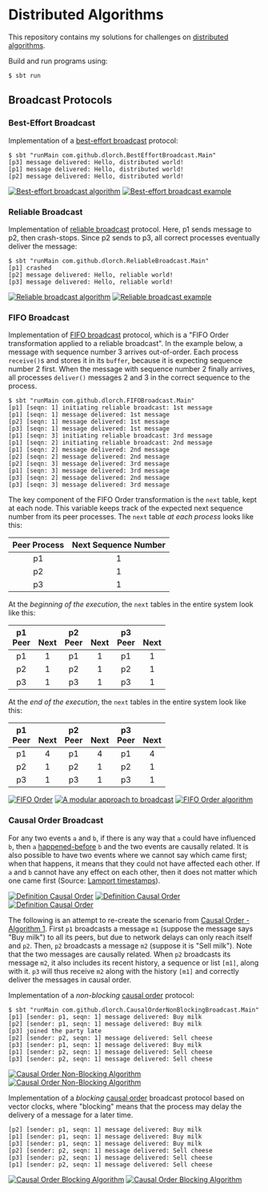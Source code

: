 Distributed Algorithms
======================

This repository contains my solutions for challenges on [distributed algorithms].

Build and run programs using:

```
$ sbt run
```

Broadcast Protocols
-------------------

### Best-Effort Broadcast

Implementation of a [best-effort broadcast] protocol:

```
$ sbt "runMain com.github.dlorch.BestEffortBroadcast.Main"
[p3] message delivered: Hello, distributed world!
[p1] message delivered: Hello, distributed world!
[p2] message delivered: Hello, distributed world!
```

[![Best-effort broadcast algorithm](https://raw.githubusercontent.com/dlorch/reverse-linked-list/master/distributed-algorithms/images/04-rb-10.png)](http://disi.unitn.it/~montreso/ds/handouts/04-rb.pdf#page=11)
[![Best-effort broadcast example](https://raw.githubusercontent.com/dlorch/reverse-linked-list/master/distributed-algorithms/images/04-rb-12.png)](http://disi.unitn.it/~montreso/ds/handouts/04-rb.pdf#page=13)

### Reliable Broadcast

Implementation of [reliable broadcast] protocol. Here, p1 sends message to p2, then
crash-stops. Since p2 sends to p3, all correct processes eventually deliver the message:

```
$ sbt "runMain com.github.dlorch.ReliableBroadcast.Main"
[p1] crashed
[p2] message delivered: Hello, reliable world!
[p3] message delivered: Hello, reliable world!
```

[![Reliable broadcast algorithm](https://raw.githubusercontent.com/dlorch/reverse-linked-list/master/distributed-algorithms/images/04-rb-22.png)](http://disi.unitn.it/~montreso/ds/handouts/04-rb.pdf#page=23)
[![Reliable broadcast example](https://raw.githubusercontent.com/dlorch/reverse-linked-list/master/distributed-algorithms/images/04-rb-23.png)](http://disi.unitn.it/~montreso/ds/handouts/04-rb.pdf#page=24)

### FIFO Broadcast

Implementation of [FIFO broadcast] protocol, which is a "FIFO Order transformation applied to a
reliable broadcast". In the example below, a message with sequence number 3 arrives out-of-order.
Each process `receive()`s and stores it in its `buffer`, because it is expecting sequence number
2 first. When the message with sequence number 2 finally arrives, all processes `deliver()`
messages 2 and 3 in the correct sequence to the process.

```
$ sbt "runMain com.github.dlorch.FIFOBroadcast.Main"
[p1] [seqn: 1] initiating reliable broadcast: 1st message
[p1] [seqn: 1] message delivered: 1st message
[p2] [seqn: 1] message delivered: 1st message
[p3] [seqn: 1] message delivered: 1st message
[p1] [seqn: 3] initiating reliable broadcast: 3rd message
[p1] [seqn: 2] initiating reliable broadcast: 2nd message
[p1] [seqn: 2] message delivered: 2nd message
[p2] [seqn: 2] message delivered: 2nd message
[p2] [seqn: 3] message delivered: 3rd message
[p1] [seqn: 3] message delivered: 3rd message
[p3] [seqn: 2] message delivered: 2nd message
[p3] [seqn: 3] message delivered: 3rd message
```

The key component of the FIFO Order transformation is the `next` table, kept at each node. This
variable keeps track of the expected next sequence number from its peer processes. The `next`
table *at each process* looks like this:

| Peer Process | Next Sequence Number
| :----------: | :------------------:
| p1           | 1
| p2           | 1
| p3           | 1

At the *beginning of the execution*, the `next` tables in the entire system look like this:

| p1<br>Peer | <br>Next | p2<br>Peer | <br>Next | p3<br>Peer | <br>Next
| :--------: | :------: | :--------: | :------: | :--------: | :--------:
| p1 | 1 | p1 | 1 | p1 | 1
| p2 | 1 | p2 | 1 | p2 | 1
| p3 | 1 | p3 | 1 | p3 | 1

At the *end of the execution*, the `next` tables in the entire system look like this:

| p1<br>Peer | <br>Next | p2<br>Peer | <br>Next | p3<br>Peer | <br>Next
| :--------: | :------: | :--------: | :------: | :--------: | :--------:
| p1 | 4 | p1 | 4 | p1 | 4
| p2 | 1 | p2 | 1 | p2 | 1
| p3 | 1 | p3 | 1 | p3 | 1

[![FIFO Order](https://raw.githubusercontent.com/dlorch/reverse-linked-list/master/distributed-algorithms/images/04-rb-31.png)](http://disi.unitn.it/~montreso/ds/handouts/04-rb.pdf#page=32)
[![A modular approach to broadcast](https://raw.githubusercontent.com/dlorch/reverse-linked-list/master/distributed-algorithms/images/04-rb-39.png)](http://disi.unitn.it/~montreso/ds/handouts/04-rb.pdf#page=40)
[![FIFO Order algorithm](https://raw.githubusercontent.com/dlorch/reverse-linked-list/master/distributed-algorithms/images/04-rb-44.png)](http://disi.unitn.it/~montreso/ds/handouts/04-rb.pdf#page=45)

### Causal Order Broadcast

For any two events `a` and `b`, if there is any way that `a` could have influenced `b`, then
`a` [happened-before] `b` and the two events are causally related. It is also possible to
have two events where we cannot say which came first; when that happens, it means that they
could not have affected each other. If `a` and `b` cannot have any effect on each other,
then it does not matter which one came first (Source: [Lamport timestamps]).

[![Definition Causal Order](https://raw.githubusercontent.com/dlorch/reverse-linked-list/master/distributed-algorithms/images/04-rb-32.png)](http://disi.unitn.it/~montreso/ds/handouts/04-rb.pdf#page=33)
[![Definition Causal Order](https://raw.githubusercontent.com/dlorch/reverse-linked-list/master/distributed-algorithms/images/04-rb-33.png)](http://disi.unitn.it/~montreso/ds/handouts/04-rb.pdf#page=34)
[![Definition Causal Order](https://raw.githubusercontent.com/dlorch/reverse-linked-list/master/distributed-algorithms/images/04-rb-34.png)](http://disi.unitn.it/~montreso/ds/handouts/04-rb.pdf#page=35)

The following is an attempt to re-create the scenario from [Causal Order - Algorithm 1](https://raw.githubusercontent.com/dlorch/reverse-linked-list/master/distributed-algorithms/images/04-rb-49.png).
First `p1` broadcasts a message `m1` (suppose the message says "Buy milk") to all its peers, but due
to network delays can only reach itself and `p2`. Then, `p2` broadcasts a message `m2` (suppose it
is "Sell milk"). Note that the two messages are causally related. When `p2` broadcasts its message
`m2`, it also includes its recent history, a sequence or list `[m1]`, along with it. `p3` will
thus receive `m2` along with the history `[m1]` and correctly deliver the messages in causal order.

Implementation of a *non-blocking* [causal order] protocol:

```
$ sbt "runMain com.github.dlorch.CausalOrderNonBlockingBroadcast.Main"
[p1] [sender: p1, seqn: 1] message delivered: Buy milk
[p2] [sender: p1, seqn: 1] message delivered: Buy milk
[p3] joined the party late
[p2] [sender: p2, seqn: 1] message delivered: Sell cheese
[p3] [sender: p1, seqn: 1] message delivered: Buy milk
[p1] [sender: p2, seqn: 1] message delivered: Sell cheese
[p3] [sender: p2, seqn: 1] message delivered: Sell cheese
```

[![Causal Order Non-Blocking Algorithm](https://raw.githubusercontent.com/dlorch/reverse-linked-list/master/distributed-algorithms/images/04-rb-48.png)](http://disi.unitn.it/~montreso/ds/handouts/04-rb.pdf#page=49)
[![Causal Order Non-Blocking Algorithm](https://raw.githubusercontent.com/dlorch/reverse-linked-list/master/distributed-algorithms/images/04-rb-49.png)](http://disi.unitn.it/~montreso/ds/handouts/04-rb.pdf#page=50)

Implementation of a *blocking* [causal order] broadcast protocol based on vector clocks,
where "blocking" means that the process may delay the delivery of a message for a later
time.

```
[p2] [sender: p1, seqn: 1] message delivered: Buy milk
[p1] [sender: p1, seqn: 1] message delivered: Buy milk
[p3] [sender: p1, seqn: 1] message delivered: Buy milk
[p2] [sender: p2, seqn: 1] message delivered: Sell cheese
[p3] [sender: p2, seqn: 1] message delivered: Sell cheese
[p1] [sender: p2, seqn: 1] message delivered: Sell cheese
```

[![Causal Order Blocking Algorithm](https://raw.githubusercontent.com/dlorch/reverse-linked-list/master/distributed-algorithms/images/04-rb-51.png)](http://disi.unitn.it/~montreso/ds/handouts/04-rb.pdf#page=52)
[![Causal Order Blocking Algorithm](https://raw.githubusercontent.com/dlorch/reverse-linked-list/master/distributed-algorithms/images/04-rb-52.png)](http://disi.unitn.it/~montreso/ds/handouts/04-rb.pdf#page=53)

[distributed algorithms]: https://en.wikipedia.org/wiki/Distributed_algorithm
[best-effort broadcast]: http://disi.unitn.it/~montreso/ds/handouts/04-rb.pdf
[reliable broadcast]: http://disi.unitn.it/~montreso/ds/handouts/04-rb.pdf
[FIFO broadcast]: http://disi.unitn.it/~montreso/ds/handouts/04-rb.pdf
[causal order]: http://disi.unitn.it/~montreso/ds/handouts/04-rb.pdf
[Lamport timestamps]: https://en.wikipedia.org/wiki/Lamport_timestamps
[happened-before]: https://en.wikipedia.org/wiki/Happened-before